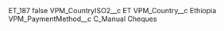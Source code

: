 <?xml version="1.0" encoding="UTF-8"?>
<CustomMetadata xmlns="http://soap.sforce.com/2006/04/metadata" xmlns:xsi="http://www.w3.org/2001/XMLSchema-instance" xmlns:xsd="http://www.w3.org/2001/XMLSchema">
    <label>ET_187</label>
    <protected>false</protected>
    <values>
        <field>VPM_CountryISO2__c</field>
        <value xsi:type="xsd:string">ET</value>
    </values>
    <values>
        <field>VPM_Country__c</field>
        <value xsi:type="xsd:string">Ethiopia</value>
    </values>
    <values>
        <field>VPM_PaymentMethod__c</field>
        <value xsi:type="xsd:string">C_Manual Cheques</value>
    </values>
</CustomMetadata>
